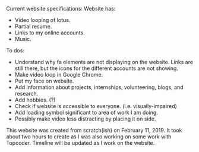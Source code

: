 Current website specifications:
Website has:
* Video looping of lotus.
* Partial resume.
* Links to my online accounts.
* Music.

To dos:
* Understand why fa elements are not displaying on the website.  Links are still there, but the icons for the different accounts are not showing.
* Make video loop in Google Chrome.
* Put my face on website.
* Add information about projects, internships, volunteering, blogs, and research.
* Add hobbies. (?)
* Check if website is accessible to everyone. (i.e. visually-impaired)
* Add loading symbol significant to area of work I am doing.
* Possibly make video less distracting by placing it on side. 

This website was created from scratch(ish) on February 11, 2019.  It took about two hours to create as I was also working on some work with Topcoder.  Timeline will be updated as I work on the website.
